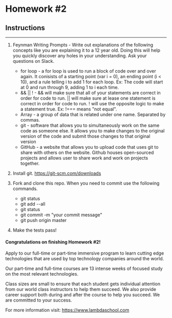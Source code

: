 # Homework #2

## Instructions
---
1. Feynman Writing Prompts - Write out explanations of the following concepts like you are explaining it to a 12 year old.  Doing this will help you quickly discover any holes in your understanding.  Ask your questions on Slack.
		
	* for loop - a for loop is used to run a block of code over and over again.  It conisists of a starting point (var i = 0), an ending point (i < 10), and a rule telling i to add 1 for each loop.  Ex: The code will start at 0 and run through 9, adding 1 to i each time.
	* && || ! - && will make sure that all of your statements are correct in order for code to run.  || will make sure at lease one statement is correct in order for code to run. ! will use the opposite logic to make a statement true.  Ex: !=== means "not equal".
	* Array - a group of data that is related under one name. Separated by commas.
	* git - software that allows you to simultaneously work on the same code as someone else.  It allows you to make changes to the original version of the code and submit those changes to that original version
	* GitHub - a website that allows you to upload code that uses git to share with others on the website.  Github houses open-sourced projects and allows user to share work and work on projects together.


2. Install git.  https://git-scm.com/downloads


3. Fork and clone this repo.  When you need to commit use the following commands.
		
	* git status
	* git add --all
	* git status
	* git commit -m "your commit message"
	* git push origin master


4. Make the tests pass!




#### Congratulations on finishing Homework #2!
Apply to our full-time or part-time immersive program to learn cutting edge technologies that are used by top technology companies around the world.

Our part-time and full-time courses are 13 intense weeks of focused study on the most relevant technologies.  

Class sizes are small to ensure that each student gets individual attention from our world class instructors to help them succeed.  We also provide career support both during and after the course to help you succeed.  We are committed to your success.

For more information visit: https://www.lambdaschool.com
